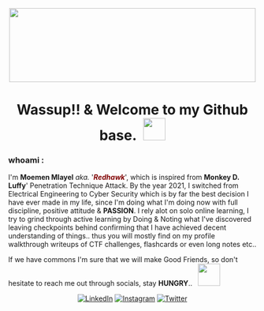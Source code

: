 <div id="header_gif" align="center">
  <img src="https://c.tenor.com/Dk7tsedRjW0AAAAd/luffy.gif" width="500" height="150"/>
</div>

<h1 align="center">
  Wassup!! & Welcome to my Github base.&nbsp;
  <img src="https://c.tenor.com/jh2xry4xax8AAAAi/peepo-peepo-arrive.gif" width="45"/>
</h1>

###        whoami :
<p>I'm <strong>Moemen Mlayel</strong> <i>aka.</i> '<span style="color: #800000;"><em><strong>Redhawk</strong></em></span>', which is inspired from <strong>Monkey D. Luffy</strong>' Penetration Technique Attack. By the year 2021, I switched from Electrical Engineering to Cyber Security which is by far the best decision I have ever made in my life, since I'm doing what I'm doing now with full discipline, positive attitude & <strong>PASSION</strong>. I rely alot on solo online learning, I try to grind through active learning by Doing &amp; Noting what I've discovered leaving checkpoints behind confirming that I have achieved decent understanding of things.. thus you will mostly find on my profile walkthrough writeups of CTF challenges, flashcards or even long notes etc..
</p>
<p>If we have commons I'm sure that we will make Good Friends, so don't hesitate to reach me out through socials, stay <strong>HUNGRY</strong>..&nbsp;&nbsp; <img src="https://c.tenor.com/NgqsL0H3hN0AAAAi/peepo-leave-peepo.gif" width="45"/></p>

<div id=socials align="center">
<a href="https://www.linkedin.com/in/mmlayel/" target="_blank"><img src="https://img.shields.io/badge/LinkedIn-%230077B5.svg?&style=flat-square&logo=linkedin&logoColor=white" alt="LinkedIn"></a>
<a href="https://www.instagram.com/mo2men.gg" target="_blank"><img src="https://img.shields.io/badge/Instagram-%23E4405F.svg?&style=flat-square&logo=instagram&logoColor=white" alt="Instagram"></a>
<a href="https://twitter.com/mo2men_rhwk" target="_blank"><img src="https://img.shields.io/badge/Twitter-%231DA1F2.svg?&style=flat-square&logo=twitter&logoColor=white" alt="Twitter"></a>
</div>
